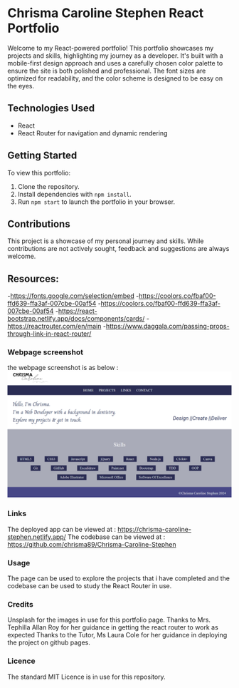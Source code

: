 # Chrisma Caroline Stephen React Portfolio
Welcome to my React-powered portfolio! This portfolio showcases my projects and skills, highlighting my journey as a developer. It's built with a mobile-first design approach and uses a carefully chosen color palette to ensure the site is both polished and professional. The font sizes are optimized for readability, and the color scheme is designed to be easy on the eyes.

## Technologies Used

- React
- React Router for navigation and dynamic rendering


## Getting Started

To view this portfolio:

1. Clone the repository.
2. Install dependencies with `npm install`.
3. Run `npm start` to launch the portfolio in your browser.

## Contributions

This project is a showcase of my personal journey and skills. While contributions are not actively sought, feedback and suggestions are always welcome.


## Resources:
-https://fonts.google.com/selection/embed
-https://coolors.co/fbaf00-ffd639-ffa3af-007cbe-00af54
-https://coolors.co/fbaf00-ffd639-ffa3af-007cbe-00af54
-https://react-bootstrap.netlify.app/docs/components/cards/
-https://reactrouter.com/en/main
-https://www.daggala.com/passing-props-through-link-in-react-router/


### Webpage screenshot
the webpage screenshot is as below :![webpagescreenshot](./public/images/newscreenshot.jpg)


### Links
The deployed app can be viewed at : https://chrisma-caroline-stephen.netlify.app/
The codebase can be viewed at : https://github.com/chrisma89/Chrisma-Caroline-Stephen



### Usage

The page can be used to explore the projects that i have completed and the codebase can be used to study the React Router in use.

### Credits

Unsplash for the images in use for this portfolio page.
Thanks to Mrs. Tephilla Allan Roy for her guidance in getting the react router to work as expected
Thanks to the Tutor, Ms Laura Cole for her guidance in deploying the project on github pages.

### Licence

The standard MIT Licence is in use for this repository.